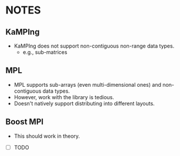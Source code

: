 # NOTES

## KaMPIng

- KaMPIng does not support non-contiguous non-range data types.
  - e.g., sub-matrices

## MPL

- MPL supports sub-arrays (even multi-dimensional ones) and non-contiguous data types.
- However, work with the library is tedious.
- Doesn't natively support distributing into different layouts.

## Boost MPI

- This should work in theory.
- [ ] TODO
